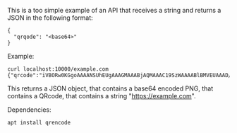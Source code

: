 
This is a too simple example of an API that receives a string and returns a JSON in the following format:

```
{
  "qrqode": "<base64>"
}
 ```

Example:

```
curl localhost:10000/example.com
{"qrcode":"iVBORw0KGgoAAAANSUhEUgAAAGMAAABjAQMAAAC19SzWAAAABlBMVEUAAAD///+l2Z/dAAAAAnRSTlP//8i138cAAAAJcEhZcwAACxIAAAsSAdLdfvwAAADpSURBVDiNzdS7DcMgEADQiyjcxQucxBp0XiksYOIJshIdayB5AV9HYflysfJrzNElyAWvOOl+Bvj7wB9rAfAFQ4STJuJ17JiSXDRFDAm8fC1iQ20aXfYt4jUk9J/MDvWoT/RV7ZHkUJynTwcPtTgcYX51oiZiex0AHPSqSg5xvjpDmrbObmA2yCdNS5fBmSk+M6tI8mWWIHvTtLgcipnSs4MVUbS3wpKLV5WwT+sFsNe0z0FWQJfMNhSJtqRp32t8V1tTxItMDCw1yEvWHU8NGgc8D6+eVcQStPYFVe17Lf/KTJp++y616g4DYbIJbESHagAAAABJRU5ErkJggg=="}
```
This returns a JSON object, that contains a base64 encoded PNG, that contains a QRcode, that contains a string "https://example.com".

Dependencies:
```
apt install qrencode
```
